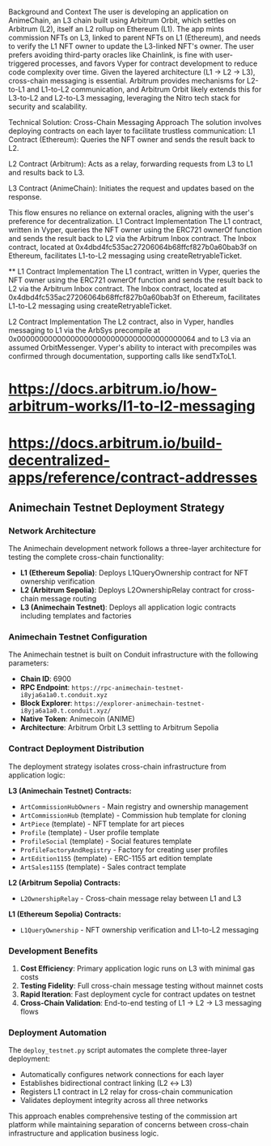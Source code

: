 Background and Context
The user is developing an application on AnimeChain, an L3 chain built using Arbitrum Orbit, which settles on Arbitrum (L2), itself an L2 rollup on Ethereum (L1). The app mints commission NFTs on L3, linked to parent NFTs on L1 (Ethereum), and needs to verify the L1 NFT owner to update the L3-linked NFT's owner. The user prefers avoiding third-party oracles like Chainlink, is fine with user-triggered processes, and favors Vyper for contract development to reduce code complexity over time.
Given the layered architecture (L1 → L2 → L3), cross-chain messaging is essential. Arbitrum provides mechanisms for L2-to-L1 and L1-to-L2 communication, and Arbitrum Orbit likely extends this for L3-to-L2 and L2-to-L3 messaging, leveraging the Nitro tech stack for security and scalability.

Technical Solution: Cross-Chain Messaging Approach
The solution involves deploying contracts on each layer to facilitate trustless communication:
L1 Contract (Ethereum): Queries the NFT owner and sends the result back to L2.

L2 Contract (Arbitrum): Acts as a relay, forwarding requests from L3 to L1 and results back to L3.

L3 Contract (AnimeChain): Initiates the request and updates based on the response.

This flow ensures no reliance on external oracles, aligning with the user's preference for decentralization.
L1 Contract Implementation
The L1 contract, written in Vyper, queries the NFT owner using the ERC721 ownerOf function and sends the result back to L2 via the Arbitrum Inbox contract. The Inbox contract, located at 0x4dbd4fc535ac27206064b68ffcf827b0a60bab3f on Ethereum, facilitates L1-to-L2 messaging using createRetryableTicket.



** 
L1 Contract Implementation
The L1 contract, written in Vyper, queries the NFT owner using the ERC721 ownerOf function and sends the result back to L2 via the Arbitrum Inbox contract. The Inbox contract, located at 0x4dbd4fc535ac27206064b68ffcf827b0a60bab3f on Ethereum, facilitates L1-to-L2 messaging using createRetryableTicket.

L2 Contract Implementation
The L2 contract, also in Vyper, handles messaging to L1 via the ArbSys precompile at 0x0000000000000000000000000000000000000064 and to L3 via an assumed OrbitMessenger. Vyper's ability to interact with precompiles was confirmed through documentation, supporting calls like sendTxToL1.


# https://docs.arbitrum.io/how-arbitrum-works/l1-to-l2-messaging
# https://docs.arbitrum.io/build-decentralized-apps/reference/contract-addresses 

## Animechain Testnet Deployment Strategy

### Network Architecture
The Animechain development network follows a three-layer architecture for testing the complete cross-chain functionality:

- **L1 (Ethereum Sepolia)**: Deploys L1QueryOwnership contract for NFT ownership verification
- **L2 (Arbitrum Sepolia)**: Deploys L2OwnershipRelay contract for cross-chain message routing
- **L3 (Animechain Testnet)**: Deploys all application logic contracts including templates and factories

### Animechain Testnet Configuration
The Animechain testnet is built on Conduit infrastructure with the following parameters:

- **Chain ID**: 6900
- **RPC Endpoint**: `https://rpc-animechain-testnet-i8yja6a1a0.t.conduit.xyz`
- **Block Explorer**: `https://explorer-animechain-testnet-i8yja6a1a0.t.conduit.xyz/`
- **Native Token**: Animecoin (ANIME)
- **Architecture**: Arbitrum Orbit L3 settling to Arbitrum Sepolia

### Contract Deployment Distribution
The deployment strategy isolates cross-chain infrastructure from application logic:

**L3 (Animechain Testnet) Contracts:**
- `ArtCommissionHubOwners` - Main registry and ownership management
- `ArtCommissionHub` (template) - Commission hub template for cloning
- `ArtPiece` (template) - NFT template for art pieces
- `Profile` (template) - User profile template
- `ProfileSocial` (template) - Social features template
- `ProfileFactoryAndRegistry` - Factory for creating user profiles
- `ArtEdition1155` (template) - ERC-1155 art edition template
- `ArtSales1155` (template) - Sales contract template

**L2 (Arbitrum Sepolia) Contracts:**
- `L2OwnershipRelay` - Cross-chain message relay between L1 and L3

**L1 (Ethereum Sepolia) Contracts:**
- `L1QueryOwnership` - NFT ownership verification and L1-to-L2 messaging

### Development Benefits
1. **Cost Efficiency**: Primary application logic runs on L3 with minimal gas costs
2. **Testing Fidelity**: Full cross-chain message testing without mainnet costs
3. **Rapid Iteration**: Fast deployment cycle for contract updates on testnet
4. **Cross-Chain Validation**: End-to-end testing of L1 → L2 → L3 messaging flows

### Deployment Automation
The `deploy_testnet.py` script automates the complete three-layer deployment:
- Automatically configures network connections for each layer
- Establishes bidirectional contract linking (L2 ↔ L3)
- Registers L1 contract in L2 relay for cross-chain communication
- Validates deployment integrity across all three networks

This approach enables comprehensive testing of the commission art platform while maintaining separation of concerns between cross-chain infrastructure and application business logic. 